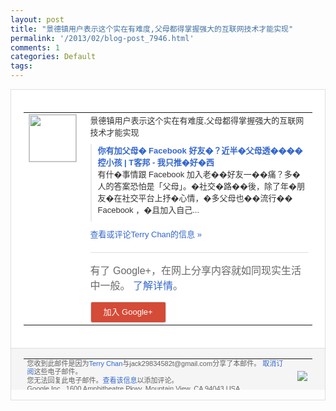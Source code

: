 ```yaml
---
layout: post
title: "景德镇用户表示这个实在有难度,父母都得掌握强大的互联网技术才能实现"
permalink: '/2013/02/blog-post_7946.html'
comments: 1
categories: Default
tags: 
---
```

<!-- X-Notifications: 1:63bba92330000000 -->

<div style="border:solid 1px #dfdfdf;color:#686868;font:13px Arial"><div style="background-color:#fff;padding:20px;"><table cellpadding="0" cellspacing="0"><tr><td style="padding-right:15px;vertical-align:top"><a href="https://plus.google.com/_/notifications/emlink?emr=14900066512970582018&amp;emid=CMjhjuyZv7UCFeiltAodrkgAAA&amp;path=%2F108643996575278738906&amp;dt=1361167973074&amp;uob=8"><img height="75" src="https://lh3.googleusercontent.com/-KKRGTyJ5Bl0/AAAAAAAAAAI/AAAAAAAAtnY/R4QEWIp3Ur0/s75-c-k-a/photo.jpg" style="border:solid 1px #cccccc;" width="75"/></a></td><td style="width:578px;color:#333;font:13px Arial;vertical-align:top"><div style="padding-bottom:10px">景德镇用户表示这个实在有难度,父母都得掌<wbr/>握强大的互联网技术才能实现</div><div style="margin-bottom:10px;padding-left:10px; border-left:2px solid #EAEAEA"><span style="margin-right:5px"><a href="http://www.techbang.com/posts/12305-do-you-have-parents-facebook-friend-through-face-book-50-parents-monitor-child?utm_source=feedburner&amp;utm_medium=feed&amp;utm_campaign=Feed%3A+techbang+%28T%E5%AE%A2%E9%82%A6+%E6%9C%80%E6%96%B0%E6%96%87%E7%AB%A0%29" style="color:#3366CC;text-decoration:none"><span style="font-weight:bold">你有加父母� Facebook 好友�？近半�父母透����控小孩 | T客邦 - 我只推�好�西</span></a><div style="padding-bottom:10px">有什�事情跟 Facebook 加入老��好友一��痛？多�人的答案恐怕<wbr/>是「父母」。�社交�路��後，除了年�朋<wbr/>友�在社交平台上抒�心情，�多父母也��<wbr/>流行�� Facebook ，�且加入自己...</div></span></div><a href="https://plus.google.com/_/notifications/emlink?emr=14900066512970582018&amp;emid=CMjhjuyZv7UCFeiltAodrkgAAA&amp;path=%2F108643996575278738906%2Fposts%2FbACkwvYqpVF%3Fgpinv%3DAMIXal-0eWwFyel5HanK0ZXVuDpFr57F9EA2znx4bAZDtun6PsOtDtibGZWb9n96cAhi_3Ci9TDUAMk8ouXSzyVzH50TTAAsts1JYHvNp5oTm666MGFKIvs&amp;dt=1361167973074&amp;uob=8" style="color:#3366CC;text-decoration:none">查看或评论Terry Chan的信息 »</a><div style="margin-top:20px;border-top:solid 1px #dfdfdf"><div style="padding:15px 0;color:#686868;font:16px Arial">有了 Google+，在网上分享内容就如同现实生活中一般。 <a href="http://www.google.com/+/learnmore/" style="color:#3366CC;text-decoration:none">了解详情</a>。</div><a href="https://plus.google.com/_/notifications/emlink?emr=14900066512970582018&amp;emid=CMjhjuyZv7UCFeiltAodrkgAAA&amp;path=%2F%3Fgpinv%3DAMIXal-0eWwFyel5HanK0ZXVuDpFr57F9EA2znx4bAZDtun6PsOtDtibGZWb9n96cAhi_3Ci9TDUAMk8ouXSzyVzH50TTAAsts1JYHvNp5oTm666MGFKIvs&amp;dt=1361167973074&amp;uob=8" style="padding:1px 20px;min-width:54px;display:inline-block; background-color:#d44b38;text-align:center; font:13px Arial; border-radius:3px;color:#fff;border:solid 1px #dfdfdf; white-space:nowrap;text-decoration:none;height:30px;line-height:30px">加入 Google+</a></div></td></tr></table></div><div style="border-top:solid 1px #dfdfdf;padding:0 20px; background-color:#f5f5f5"><table cellpadding="0" cellspacing="0" style="height:50px"><tbody><tr><td style="vertical-align:middle;width:100%; color:#636363;font:11px Arial; line-height:120%">您收到此邮件是因为<a href="https://plus.google.com/_/notifications/emlink?emr=14900066512970582018&amp;emid=CMjhjuyZv7UCFeiltAodrkgAAA&amp;path=%2F108643996575278738906%3Fgpinv%3DAMIXal-0eWwFyel5HanK0ZXVuDpFr57F9EA2znx4bAZDtun6PsOtDtibGZWb9n96cAhi_3Ci9TDUAMk8ouXSzyVzH50TTAAsts1JYHvNp5oTm666MGFKIvs&amp;dt=1361167973074&amp;uob=8" style="color:#3366CC;text-decoration:none">Terry Chan</a>与jack29834582t@gmail.com分享了本邮件。 <a href="https://plus.google.com/_/notifications/emlink?emr=14900066512970582018&amp;emid=CMjhjuyZv7UCFeiltAodrkgAAA&amp;path=%2F_%2Fnonplus%2Femailsettings%3Fgpinv%3DAMIXal-0eWwFyel5HanK0ZXVuDpFr57F9EA2znx4bAZDtun6PsOtDtibGZWb9n96cAhi_3Ci9TDUAMk8ouXSzyVzH50TTAAsts1JYHvNp5oTm666MGFKIvs%26est%3DADH5u8UnnWkzcD6Jf3i3z7jAKpbc9qTsNcbwuIXQb1KqNmhvS4_P5yGfSEJOJgzIyc3kKhlTkWVQ80W7t8G5lxF7EZNRgfXIu93YjZiv6iCLfsJQVBFV9xBbjJnVtHgPW3sV18kBmKaQugvQAaYi2b_KqwwA2aE3mQ&amp;dt=1361167973074&amp;uob=8" style="color:#3366CC;text-decoration:none">取消订阅</a>这些电子邮件。<br/>您无法回复此电子邮件。<a href="https://plus.google.com/_/notifications/emlink?emr=14900066512970582018&amp;emid=CMjhjuyZv7UCFeiltAodrkgAAA&amp;path=%2F108643996575278738906%2Fposts%2FbACkwvYqpVF%3Fgpinv%3DAMIXal-0eWwFyel5HanK0ZXVuDpFr57F9EA2znx4bAZDtun6PsOtDtibGZWb9n96cAhi_3Ci9TDUAMk8ouXSzyVzH50TTAAsts1JYHvNp5oTm666MGFKIvs&amp;dt=1361167973074&amp;uob=8" style="color:#3366CC;text-decoration:none">查看该信息</a>以添加评论。<br/>Google Inc., 1600 Amphitheatre Pkwy, Mountain View, CA 94043 USA<br/></td><td><img src="https://ssl.gstatic.com/s2/oz/images/notifications/logo/google-plus-6617a72bb36cc548861652780c9e6ff1.png"/></td></tr></tbody></table></div></div>